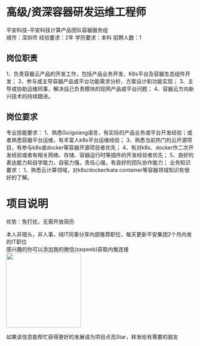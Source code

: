 # 高级/资深容器研发运维工程师
平安科技-平安科技计算产品团队容器服务组  
城市：深圳市 经验要求：2年 学历要求：本科  招聘人数：1

## 岗位职责
1、负责容器云产品的开发工作，包括产品业务开发、K8s平台及容器生态组件开发；
 2、参与或主导容器产品或平台功能需求分析，方案设计和功能实现；
 3、主导或协助运维同事，解决自己负责模块的现网产品或平台问题；
 4、容器云方向新兴技术的持续跟进。

## 岗位要求
专业技能要求：
 1、熟悉Go/golang语言，有实际的产品业务或平台开发经验；或者熟悉容器平台运维，有丰富人k8s平台运维经验；
 3、熟悉当前热门的云开源项目，有参与k8s或docker等容器开源项目者优先；
 4、有对k8s、docker作二次开发经验或者有相关网络、存储、容器运行时等插件的开发经验者优先；
 5、良好的表达能力和自学能力，自驱力强，责任心强，有良好的团队协作能力；
 业务知识要求：
 1、熟悉云计算领域，对k8s/docker/kata container等容器领域知识有很好的了解。

# 项目说明

优势：免打扰，无需开放简历

本人非猎头，非人事，纯IT同事分享内部推荐职位，每天更新平安集团2个月内发的IT职位  
感兴趣的你可以添加我的微信(zaqweb)获取内推连接  
<img src="https://github.com/zaqweb/PA-IT-JOBS/blob/master/WechatICode.jpeg"  height="200" width="200">

如果该信息能帮忙获得更好的发展请为项目点亮Star，转发给有需要的朋友




